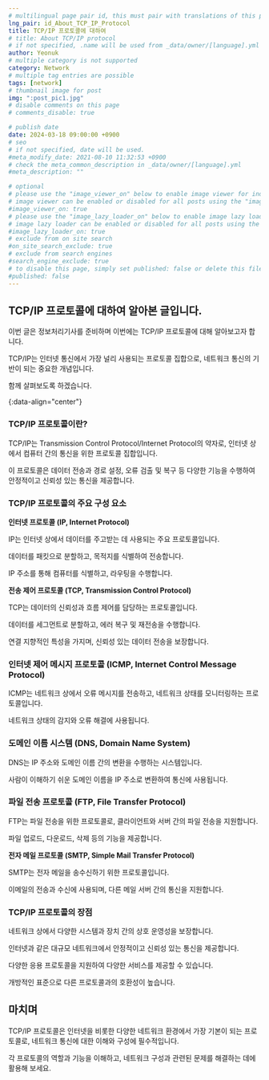 ```yaml
---
# multilingual page pair id, this must pair with translations of this page. (This name must be unique)
lng_pair: id_About_TCP_IP_Protocol
title: TCP/IP 프로토콜에 대하여
# title: About TCP/IP protocol
# if not specified, .name will be used from _data/owner/[language].yml
author: Yeonuk
# multiple category is not supported
category: Network
# multiple tag entries are possible
tags: [network]
# thumbnail image for post
img: ":post_pic1.jpg"
# disable comments on this page
# comments_disable: true

# publish date
date: 2024-03-18 09:00:00 +0900
# seo
# if not specified, date will be used.
#meta_modify_date: 2021-08-10 11:32:53 +0900
# check the meta_common_description in _data/owner/[language].yml
#meta_description: ""

# optional
# please use the "image_viewer_on" below to enable image viewer for individual pages or posts (_posts/ or [language]/_posts folders).
# image viewer can be enabled or disabled for all posts using the "image_viewer_posts: true" setting in _data/conf/main.yml.
#image_viewer_on: true
# please use the "image_lazy_loader_on" below to enable image lazy loader for individual pages or posts (_posts/ or [language]/_posts folders).
# image lazy loader can be enabled or disabled for all posts using the "image_lazy_loader_posts: true" setting in _data/conf/main.yml.
#image_lazy_loader_on: true
# exclude from on site search
#on_site_search_exclude: true
# exclude from search engines
#search_engine_exclude: true
# to disable this page, simply set published: false or delete this file
#published: false
---
```


<!-- outline-start -->

## TCP/IP 프로토콜에 대하여 알아본 글입니다.

이번 글은 정보처리기사를 준비하며 이번에는 TCP/IP 프로토콜에 대해 알아보고자 합니다.

TCP/IP는 인터넷 통신에서 가장 널리 사용되는 프로토콜 집합으로, 네트워크 통신의 기반이 되는 중요한 개념입니다.

함께 살펴보도록 하겠습니다.

{:data-align="center"}

<!-- outline-end -->

### TCP/IP 프로토콜이란?

TCP/IP는 Transmission Control Protocol/Internet Protocol의 약자로, 인터넷 상에서 컴퓨터 간의 통신을 위한 프로토콜 집합입니다.

이 프로토콜은 데이터 전송과 경로 설정, 오류 검출 및 복구 등 다양한 기능을 수행하여 안정적이고 신뢰성 있는 통신을 제공합니다.

### TCP/IP 프로토콜의 주요 구성 요소

**인터넷 프로토콜 (IP, Internet Protocol)**

IP는 인터넷 상에서 데이터를 주고받는 데 사용되는 주요 프로토콜입니다.

데이터를 패킷으로 분할하고, 목적지를 식별하여 전송합니다.

IP 주소를 통해 컴퓨터를 식별하고, 라우팅을 수행합니다.

**전송 제어 프로토콜 (TCP, Transmission Control Protocol)**

TCP는 데이터의 신뢰성과 흐름 제어를 담당하는 프로토콜입니다.

데이터를 세그먼트로 분할하고, 에러 복구 및 재전송을 수행합니다.

연결 지향적인 특성을 가지며, 신뢰성 있는 데이터 전송을 보장합니다.

### 인터넷 제어 메시지 프로토콜 (ICMP, Internet Control Message Protocol)

ICMP는 네트워크 상에서 오류 메시지를 전송하고, 네트워크 상태를 모니터링하는 프로토콜입니다.

네트워크 상태의 감지와 오류 해결에 사용됩니다.

### 도메인 이름 시스템 (DNS, Domain Name System)

DNS는 IP 주소와 도메인 이름 간의 변환을 수행하는 시스템입니다.

사람이 이해하기 쉬운 도메인 이름을 IP 주소로 변환하여 통신에 사용됩니다.

### 파일 전송 프로토콜 (FTP, File Transfer Protocol)

FTP는 파일 전송을 위한 프로토콜로, 클라이언트와 서버 간의 파일 전송을 지원합니다.

파일 업로드, 다운로드, 삭제 등의 기능을 제공합니다.

**전자 메일 프로토콜 (SMTP, Simple Mail Transfer Protocol)**

SMTP는 전자 메일을 송수신하기 위한 프로토콜입니다.

이메일의 전송과 수신에 사용되며, 다른 메일 서버 간의 통신을 지원합니다.

### TCP/IP 프로토콜의 장점

네트워크 상에서 다양한 시스템과 장치 간의 상호 운영성을 보장합니다.

인터넷과 같은 대규모 네트워크에서 안정적이고 신뢰성 있는 통신을 제공합니다.

다양한 응용 프로토콜을 지원하여 다양한 서비스를 제공할 수 있습니다.

개방적인 표준으로 다른 프로토콜과의 호환성이 높습니다.

## 마치며

TCP/IP 프로토콜은 인터넷을 비롯한 다양한 네트워크 환경에서 가장 기본이 되는 프로토콜로, 네트워크 통신에 대한 이해와 구성에 필수적입니다.

각 프로토콜의 역할과 기능을 이해하고, 네트워크 구성과 관련된 문제를 해결하는 데에 활용해 보세요.
